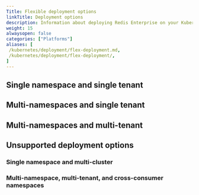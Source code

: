 ```yaml
---
Title: Flexible deployment options
linkTitle: Deployment options 
description: Information about deploying Redis Enterprise on your Kubernetes cluster that contains multiple namespaces. 
weight: 15
alwaysopen: false
categories: ["Platforms"]
aliases: [
 /kubernetes/deployment/flex-deployment.md,
 /kubernetes/deployment/flex-deployment/,
]
---
```


## Single namespace and single tenant

## Multi-namespaces and single tenant

## Multi-namespaces and multi-tenant

## Unsupported deployment options

### Single namespace and multi-cluster

### Multi-namespace, multi-tenant, and cross-consumer namespaces